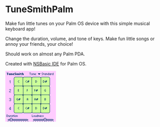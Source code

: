 # TuneSmithPalm
Make fun little tunes on your Palm OS device with this simple musical keyboard app!

Change the duration, volume, and tone of keys. Make fun little songs or annoy your friends, your choice!

Should work on almost any Palm PDA.

Created with <a href="https://palmdb.net/app/nsbasic">NSBasic IDE</a> for Palm OS.

<img src="screenshotnew.bmp" alt="screenshot"/>
